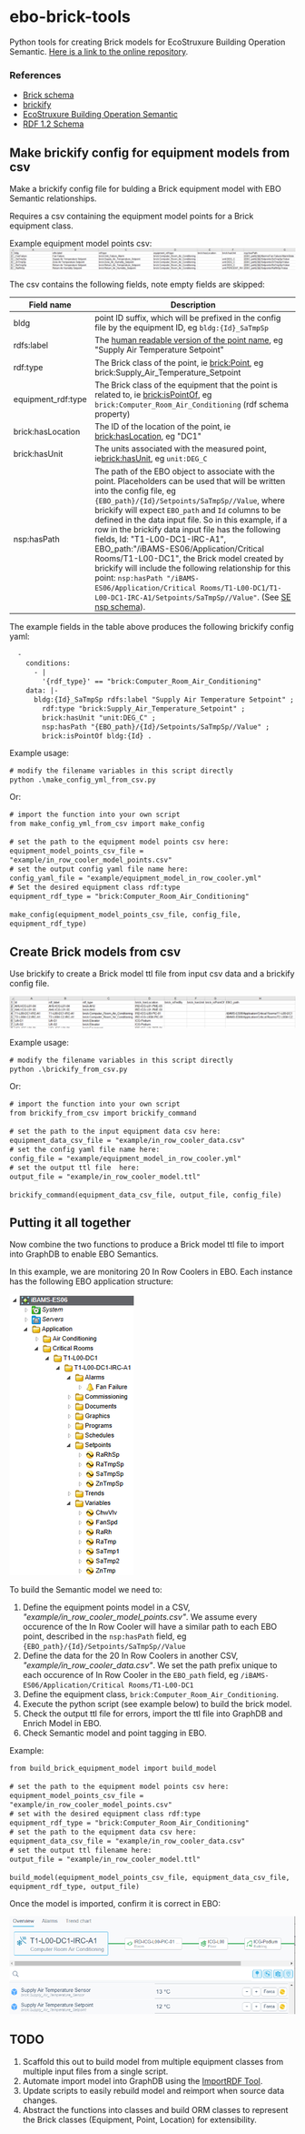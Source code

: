 # ebo-brick-tools
Python tools for creating Brick models for EcoStruxure Building Operation Semantic. [Here is a link to the online repository](https://github.com/clivegross/ebo-brick-tools).

### References
- [Brick schema](https://brickschema.org/)
- [brickify](https://brickschema.readthedocs.io/en/latest/brickify/index.html)
- [EcoStruxure Building Operation Semantic](https://ecostruxure-building-help.se.com/)
- [RDF 1.2 Schema](https://www.w3.org/TR/rdf12-schema/)

## Make brickify config for equipment models from csv

Make a brickify config file for bulding a Brick equipment model with EBO Semantic relationships.

Requires a csv containing the equipment model points for a Brick equipment class.

Example equipment model points csv:
![equipment model points csv](images/in_row_cooler_model_points.csv.png)

The csv contains the following fields, note empty fields are skipped:

| Field name | Description |
|------------|-------------|
| bldg | point ID suffix, which will be prefixed in the config file by the equipment ID, eg `bldg:{Id}_SaTmpSp`|
| rdfs:label | The [human readable version of the point name](https://www.w3.org/TR/rdf12-schema/#ch_label), eg "Supply Air Temperature Setpoint" |
| rdf:type | The Brick class of the point, ie [brick:Point](https://brickschema.org/ontology/1.3/classes/Point), eg brick:Supply_Air_Temperature_Setpoint |
| equipment_rdf:type | The Brick class of the equipment that the point is related to, ie [brick:isPointOf](https://brickschema.org/ontology/1.3/relationships/isPointOf), eg `brick:Computer_Room_Air_Conditioning` (rdf schema property) |
| brick:hasLocation | The ID of the location of the point, ie [brick:hasLocation](https://brickschema.org/ontology/1.3/relationships/hasLocation), eg "DC1" |
| brick:hasUnit | The units associated with the measured point, ie[brick:hasUnit](https://brickschema.org/ontology/1.3/relationships/hasUnit), eg `unit:DEG_C` |
| nsp:hasPath | The path of the EBO object to associate with the point. Placeholders can be used that will be written into the config file, eg `{EBO_path}/{Id}/Setpoints/SaTmpSp//Value`, where brickify will expect `EBO_path` and `Id` columns to be defined in the data input file. So in this example, if a row in the brickify data input file has the following fields, Id: "T1-L00-DC1-IRC-A1", EBO_path:"/iBAMS-ES06/Application/Critical Rooms/T1-L00-DC1", the Brick model created by brickify will include the following relationship for this point: `nsp:hasPath "/iBAMS-ES06/Application/Critical Rooms/T1-L00-DC1/T1-L00-DC1-IRC-A1/Setpoints/SaTmpSp//Value"`. (See [SE nsp schema](https://github.com/se-ontologies/se-ontologies.github.io)). |

The example fields in the table above produces the following brickify config yaml:
```
  -
    conditions:
      - |
        '{rdf_type}' == "brick:Computer_Room_Air_Conditioning"
    data: |-
      bldg:{Id}_SaTmpSp rdfs:label "Supply Air Temperature Setpoint" ;
        rdf:type "brick:Supply_Air_Temperature_Setpoint" ;
        brick:hasUnit "unit:DEG_C" ;
        nsp:hasPath "{EBO_path}/{Id}/Setpoints/SaTmpSp//Value" ;
        brick:isPointOf bldg:{Id} .
```

Example usage:

```
# modify the filename variables in this script directly
python .\make_config_yml_from_csv.py
```
Or:

```
# import the function into your own script
from make_config_yml_from_csv import make_config

# set the path to the equipment model points csv here:
equipment_model_points_csv_file = "example/in_row_cooler_model_points.csv"
# set the output config yaml file name here:
config_yaml_file = "example/equipment_model_in_row_cooler.yml"
# Set the desired equipment class rdf:type
equipment_rdf_type = "brick:Computer_Room_Air_Conditioning"

make_config(equipment_model_points_csv_file, config_file, equipment_rdf_type)
```

## Create Brick models from csv

Use brickify to create a Brick model ttl file from input csv data and a brickify config file.

![equipment model points csv](images/in_row_cooler_data.csv.png)

Example usage:

```
# modify the filename variables in this script directly
python .\brickify_from_csv.py
```

Or:
```
# import the function into your own script
from brickify_from_csv import brickify_command

# set the path to the input equipment data csv here:
equipment_data_csv_file = "example/in_row_cooler_data.csv"
# set the config yaml file name here:
config_file = "example/equipment_model_in_row_cooler.yml"
# set the output ttl file  here:
output_file = "example/in_row_cooler_model.ttl"

brickify_command(equipment_data_csv_file, output_file, config_file)
```

## Putting it all together

Now combine the two functions to produce a Brick model ttl file to import into GraphDB to enable EBO Semantics.

In this example, we are monitoring 20 In Row Coolers in EBO. Each instance has the following EBO application structure:

![In Row Cooler in EBO](images/ebo-tree.png)

To build the Semantic model we need to:
1. Define the equipment points model in a CSV, *"example/in_row_cooler_model_points.csv"*. We assume every occurence of the In Row Cooler will have a similar path to each EBO point, described in the `nsp:hasPath` field, eg `{EBO_path}/{Id}/Setpoints/SaTmpSp//Value` 
1. Define the data for the 20 In Row Coolers in another CSV, *"example/in_row_cooler_data.csv"*. We set the path prefix unique to each occurence of In Row Cooler in the `EBO_path` field, eg `/iBAMS-ES06/Application/Critical Rooms/T1-L00-DC1`
1. Define the equipment class, `brick:Computer_Room_Air_Conditioning`.
1. Execute the python script (see example below) to build the brick model.
1. Check the output ttl file for errors, import the ttl file into GraphDB and Enrich Model in EBO.
1. Check Semantic model and point tagging in EBO.

Example:
```
from build_brick_equipment_model import build_model

# set the path to the equipment model points csv here:
equipment_model_points_csv_file = "example/in_row_cooler_model_points.csv"
# set with the desired equipment class rdf:type
equipment_rdf_type = "brick:Computer_Room_Air_Conditioning"
# set the path to the equipment data csv here:
equipment_data_csv_file = "example/in_row_cooler_data.csv"
# set the output ttl filename here:
output_file = "example/in_row_cooler_model.ttl"

build_model(equipment_model_points_csv_file, equipment_data_csv_file, equipment_rdf_type, output_file)
```

Once the model is imported, confirm it is correct in EBO: 

![In Row Cooler in EBO](images/ebo-semantic-viewer.png)

## TODO

1. Scaffold this out to build model from multiple equipment classes from multiple input files from a single script.
1. Automate import model into GraphDB using the [ImportRDF Tool](https://graphdb.ontotext.com/documentation/10.0/loading-data-using-importrdf.html).
1. Update scripts to easily rebuild model and reimport when source data changes. 
1. Abstract the functions into classes and build ORM classes to represent the Brick classes (Equipment, Point, Location) for extensibility.
